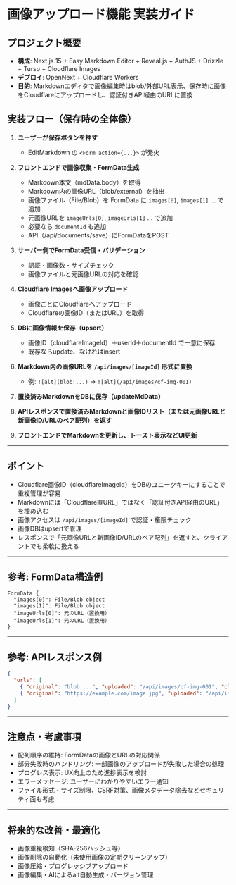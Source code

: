 # 画像アップロード機能 実装ガイド

## プロジェクト概要

- **構成**: Next.js 15 + Easy Markdown Editor + Reveal.js + AuthJS + Drizzle + Turso + Cloudflare Images
- **デプロイ**: OpenNext + Cloudflare Workers
- **目的**: Markdownエディタで画像編集時はblob/外部URL表示、保存時に画像をCloudflareにアップロードし、認証付きAPI経由のURLに置換

## 実装フロー（保存時の全体像）

1. **ユーザーが保存ボタンを押す**
   - EditMarkdown の `<Form action={...}>` が発火

2. **フロントエンドで画像収集・FormData生成**
   - Markdown本文（mdData.body）を取得
   - Markdown内の画像URL（blob/external）を抽出
   - 画像ファイル（File/Blob）を FormData に `images[0]`, `images[1]` ... で追加
   - 元画像URLを `imageUrls[0]`, `imageUrls[1]` ... で追加
   - 必要なら `documentId` も追加
   - API（/api/documents/save）にFormDataをPOST

3. **サーバー側でFormData受信・バリデーション**
   - 認証・画像数・サイズチェック
   - 画像ファイルと元画像URLの対応を確認

4. **Cloudflare Imagesへ画像アップロード**
   - 画像ごとにCloudflareへアップロード
   - Cloudflareの画像ID（またはURL）を取得

5. **DBに画像情報を保存（upsert）**
   - 画像ID（cloudflareImageId）＋userId＋documentId で一意に保存
   - 既存ならupdate、なければinsert

6. **Markdown内の画像URLを `/api/images/[imageId]` 形式に置換**
   - 例: `![alt](blob:...)` → `![alt](/api/images/cf-img-001)`

7. **置換済みMarkdownをDBに保存（updateMdData）**

8. **APIレスポンスで置換済みMarkdownと画像IDリスト（または元画像URLと新画像ID/URLのペア配列）を返す**

9. **フロントエンドでMarkdownを更新し、トースト表示などUI更新**

---

## ポイント

- Cloudflare画像ID（cloudflareImageId）をDBのユニークキーにすることで重複管理が容易
- Markdownには「Cloudflare直URL」ではなく「認証付きAPI経由のURL」を埋め込む
- 画像アクセスは `/api/images/[imageId]` で認証・権限チェック
- 画像DBはupsertで管理
- レスポンスで「元画像URLと新画像ID/URLのペア配列」を返すと、クライアントでも柔軟に扱える

---

## 参考: FormData構造例

```
FormData {
  "images[0]": File/Blob object
  "images[1]": File/Blob object
  "imageUrls[0]": 元のURL（置換用）
  "imageUrls[1]": 元のURL（置換用）
}
```

---

## 参考: APIレスポンス例

```json
{
  "urls": [
    { "original": "blob:...", "uploaded": "/api/images/cf-img-001", "cloudflareImageId": "cf-img-001" },
    { "original": "https://example.com/image.jpg", "uploaded": "/api/images/cf-img-002", "cloudflareImageId": "cf-img-002" }
  ]
}
```

---

## 注意点・考慮事項

- 配列順序の維持: FormDataの画像とURLの対応関係
- 部分失敗時のハンドリング: 一部画像のアップロードが失敗した場合の処理
- プログレス表示: UX向上のため進捗表示を検討
- エラーメッセージ: ユーザーにわかりやすいエラー通知
- ファイル形式・サイズ制限、CSRF対策、画像メタデータ除去などセキュリティ面も考慮

---

## 将来的な改善・最適化

- 画像重複検知（SHA-256ハッシュ等）
- 画像削除の自動化（未使用画像の定期クリーンアップ）
- 画像圧縮・プログレッシブアップロード
- 画像編集・AIによるalt自動生成・バージョン管理